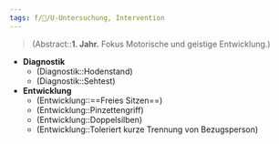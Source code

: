 ```yaml
---
tags: f/🦄/U-Untersuchung, Intervention
---
```

> (Abstract::**1. Jahr.** Fokus Motorische und geistige Entwicklung.)
- **Diagnostik**
	- (Diagnostik::Hodenstand)
	- (Diagnostik::Sehtest)
- **Entwicklung**
	- (Entwicklung::==Freies Sitzen==)
	- (Entwicklung::Pinzettengriff)
	- (Entwicklung::Doppelsilben)
	- (Entwicklung::Toleriert kurze Trennung von Bezugsperson)